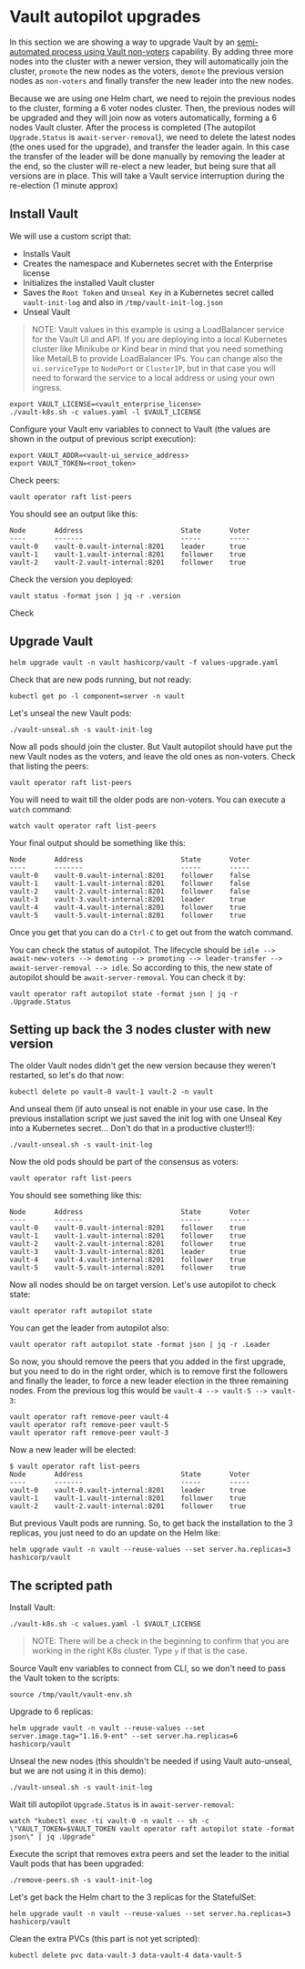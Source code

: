 # Vault autopilot upgrades

In this section we are showing a way to upgrade Vault by an [semi-automated process using Vault non-voters](https://developer.hashicorp.com/vault/docs/enterprise/automated-upgrades#mechanics) capability. By adding three more nodes into the cluster with a newer version, they will automatically join the cluster, `promote` the new nodes as the voters, `demote` the previous version nodes as `non-voters` and finally transfer the new leader into the new nodes.

Because we are using one Helm chart, we need to rejoin the previous nodes to the cluster, forming a 6 voter nodes cluster. Then, the previous nodes will be upgraded and they will join now as voters automatically, forming a 6 nodes Vault cluster. After the process is completed (The autopilot `Upgrade.Status` is `await-server-removal`), we need to delete the latest nodes (the ones used for the upgrade), and transfer the leader again. In this case the transfer of the leader will be done manually by removing the leader at the end, so the cluster will re-elect a new leader, but being sure that all versions are in place. This will take a Vault service interruption during the re-election (1 minute approx) 

## Install Vault
 
We will use a custom script that:
* Installs Vault
* Creates the namespace and Kubernetes secret with the Enterprise license
* Initializes the installed Vault cluster
* Saves the `Root Token` and `Unseal Key` in a Kubernetes secret called `vault-init-log` and also in `/tmp/vault-init-log.json`
* Unseal Vault

> NOTE: Vault values in this example is using a LoadBalancer service for the Vault UI and API. If you are deploying into a local Kubernetes cluster like Minikube or Kind bear in mind that you need something like MetalLB to provide LoadBalancer IPs. You can change also the `ui.serviceType` to `NodePort` or `ClusterIP`, but in that case you will need to forward the service to a local address or using your own ingress.  


```
export VAULT_LICENSE=<vault_enterprise_license>
./vault-k8s.sh -c values.yaml -l $VAULT_LICENSE
```

Configure your Vault env variables to connect to Vault (the values are shown in the output of previous script execution):
```
export VAULT_ADDR=<vault-ui_service_address>
export VAULT_TOKEN=<root_token>
```


Check peers:
```
vault operator raft list-peers
```

You should see an output like this:
```
Node       Address                        State       Voter
----       -------                        -----       -----
vault-0    vault-0.vault-internal:8201    leader      true
vault-1    vault-1.vault-internal:8201    follower    true
vault-2    vault-2.vault-internal:8201    follower    true
```

Check the version you deployed:
```
vault status -format json | jq -r .version
```


Check 

## Upgrade Vault
```
helm upgrade vault -n vault hashicorp/vault -f values-upgrade.yaml
```

Check that are new pods running, but not ready:
```
kubectl get po -l component=server -n vault
```

Let's unseal the new Vault pods:
```
./vault-unseal.sh -s vault-init-log
```

Now all pods should join the cluster. But Vault autopilot should have put the new Vault nodes as the voters, and leave the old ones as non-voters.
Check that listing the peers:
```
vault operator raft list-peers
```

You will need to wait till the older pods are non-voters. You can execute a `watch` command:
```
watch vault operator raft list-peers
```

Your final output should be something like this:
```
Node       Address                        State       Voter
----       -------                        -----       -----
vault-0    vault-0.vault-internal:8201    follower    false
vault-1    vault-1.vault-internal:8201    follower    false
vault-2    vault-2.vault-internal:8201    follower    false
vault-3    vault-3.vault-internal:8201    leader      true
vault-4    vault-4.vault-internal:8201    follower    true
vault-5    vault-5.vault-internal:8201    follower    true
```

Once you get that you can do a `Ctrl-C` to get out from the watch command.

You can check the status of autopilot. The lifecycle should be `idle --> await-new-voters --> demoting --> promoting --> leader-transfer --> await-server-removal --> idle`. So according to this, the new state of autopilot should be `await-server-removal`. You can check it by:
```
vault operator raft autopilot state -format json | jq -r .Upgrade.Status
```

## Setting up back the 3 nodes cluster with new version
The older Vault nodes didn't get the new version because they weren't restarted, so let's do that now:
```
kubectl delete po vault-0 vault-1 vault-2 -n vault
```

And unseal them (if auto unseal is not enable in your use case. In the previous installation script we just saved the init log with one Unseal Key into a Kubernetes secret... Don't do that in a productive cluster!!):
```
./vault-unseal.sh -s vault-init-log
```

Now the old pods should be part of the consensus as voters:
```
vault operator raft list-peers
```

You should see something like this:
```
Node       Address                        State       Voter
----       -------                        -----       -----
vault-0    vault-0.vault-internal:8201    follower    true
vault-1    vault-1.vault-internal:8201    follower    true
vault-2    vault-2.vault-internal:8201    follower    true
vault-3    vault-3.vault-internal:8201    leader      true
vault-4    vault-4.vault-internal:8201    follower    true
vault-5    vault-5.vault-internal:8201    follower    true
```

Now all nodes should be on target version. Let's use autopilot to check state:
```
vault operator raft autopilot state
```

You can get the leader from autopilot also:
```
vault operator raft autopilot state -format json | jq -r .Leader
```

So now, you should remove the peers that you added in the first upgrade, but you need to do in the right order, which is to remove first the followers and finally the leader, to force a new leader election in the three remaining nodes. From the previous log this would be `vault-4 --> vault-5 --> vault-3`:
```
vault operator raft remove-peer vault-4
vault operator raft remove-peer vault-5
vault operator raft remove-peer vault-3
```

Now a new leader will be elected: 
```
$ vault operator raft list-peers
Node       Address                        State       Voter
----       -------                        -----       -----
vault-0    vault-0.vault-internal:8201    leader      true
vault-1    vault-1.vault-internal:8201    follower    true
vault-2    vault-2.vault-internal:8201    follower    true
```

But previous Vault pods are running. So, to get back the installation to the 3 replicas, you just need to do an update on the Helm like:
```
helm upgrade vault -n vault --reuse-values --set server.ha.replicas=3 hashicorp/vault
```



## The scripted path

Install Vault:
```
./vault-k8s.sh -c values.yaml -l $VAULT_LICENSE
```
> NOTE: There will be a check in the beginning to confirm that you are working in the right K8s cluster. Type `y` if that is the case.

Source Vault env variables to connect from CLI, so we don't need to pass the Vault token to the scripts:
```
source /tmp/vault/vault-env.sh
```

Upgrade to 6 replicas:
```
helm upgrade vault -n vault --reuse-values --set server.image.tag="1.16.9-ent" --set server.ha.replicas=6 hashicorp/vault 
```

Unseal the new nodes (this shouldn't be needed if using Vault auto-unseal, but we are not using it in this demo):
```
./vault-unseal.sh -s vault-init-log
```

Wait till autopilot `Upgrade.Status` is in `await-server-removal`:
```
watch "kubectl exec -ti vault-0 -n vault -- sh -c \"VAULT_TOKEN=$VAULT_TOKEN vault operator raft autopilot state -format json\" | jq .Upgrade"
```

Execute the script that removes extra peers and set the leader to the initial Vault pods that has been upgraded:
```
./remove-peers.sh -s vault-init-log
```

Let's get back the Helm chart to the 3 replicas for the StatefulSet:
```
helm upgrade vault -n vault --reuse-values --set server.ha.replicas=3 hashicorp/vault
```

Clean the extra PVCs (this part is not yet scripted):
```
kubectl delete pvc data-vault-3 data-vault-4 data-vault-5
```